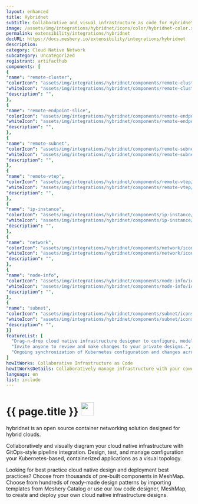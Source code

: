 ```yaml
---
layout: enhanced
title: Hybridnet
subtitle: Collaborative and visual infrastructure as code for Hybridnet
image: /assets/img/integrations/hybridnet/icons/color/hybridnet-color.svg
permalink: extensibility/integrations/hybridnet
docURL: https://docs.meshery.io/extensibility/integrations/hybridnet
description: 
category: Cloud Native Network
subcategory: Uncategorized
registrant: artifacthub
components: [
{
"name": "remote-cluster",
"colorIcon": "assets/img/integrations/hybridnet/components/remote-cluster/icons/color/remote-cluster-color.svg",
"whiteIcon": "assets/img/integrations/hybridnet/components/remote-cluster/icons/white/remote-cluster-white.svg",
"description": "",
},
{
"name": "remote-endpoint-slice",
"colorIcon": "assets/img/integrations/hybridnet/components/remote-endpoint-slice/icons/color/remote-endpoint-slice-color.svg",
"whiteIcon": "assets/img/integrations/hybridnet/components/remote-endpoint-slice/icons/white/remote-endpoint-slice-white.svg",
"description": "",
},
{
"name": "remote-subnet",
"colorIcon": "assets/img/integrations/hybridnet/components/remote-subnet/icons/color/remote-subnet-color.svg",
"whiteIcon": "assets/img/integrations/hybridnet/components/remote-subnet/icons/white/remote-subnet-white.svg",
"description": "",
},
{
"name": "remote-vtep",
"colorIcon": "assets/img/integrations/hybridnet/components/remote-vtep/icons/color/remote-vtep-color.svg",
"whiteIcon": "assets/img/integrations/hybridnet/components/remote-vtep/icons/white/remote-vtep-white.svg",
"description": "",
},
{
"name": "ip-instance",
"colorIcon": "assets/img/integrations/hybridnet/components/ip-instance/icons/color/ip-instance-color.svg",
"whiteIcon": "assets/img/integrations/hybridnet/components/ip-instance/icons/white/ip-instance-white.svg",
"description": "",
},
{
"name": "network",
"colorIcon": "assets/img/integrations/hybridnet/components/network/icons/color/network-color.svg",
"whiteIcon": "assets/img/integrations/hybridnet/components/network/icons/white/network-white.svg",
"description": "",
},
{
"name": "node-info",
"colorIcon": "assets/img/integrations/hybridnet/components/node-info/icons/color/node-info-color.svg",
"whiteIcon": "assets/img/integrations/hybridnet/components/node-info/icons/white/node-info-white.svg",
"description": "",
},
{
"name": "subnet",
"colorIcon": "assets/img/integrations/hybridnet/components/subnet/icons/color/subnet-color.svg",
"whiteIcon": "assets/img/integrations/hybridnet/components/subnet/icons/white/subnet-white.svg",
"description": "",
}]
featureList: [
  "Drag-n-drop cloud native infrastructure designer to configure, model, and deploy your workloads.",
  "Invite anyone to review and make changes to your private designs.",
  "Ongoing synchronization of Kubernetes configuration and changes across any number of clusters."
]
howItWorks: Collaborative Infrastructure as Code
howItWorksDetails: Collaboratively manage infrastructure with your coworkers synchronously sharing the same designs.
language: en
list: include
---
```

<h1>{{ page.title }} <img src="{{ page.image }}" style="width: 35px; height: 35px;" /></h1>

<p>
hybridnet is an open source container networking solution designed for hybrid clouds.


</p>
<p>
    Collaboratively and visually diagram your cloud native infrastructure with GitOps-style pipeline integration. Design, test, and manage configuration your Kubernetes-based, containerized applications as a visual topology.
</p>
<p>
    Looking for best practice cloud native design and deployment best practices? Choose from thousands of pre-built components in MeshMap. Choose from hundreds of ready-made design patterns by importing templates from Meshery Catalog or use our low code designer, MeshMap, to create and deploy your own cloud native infrastructure designs.
</p>
